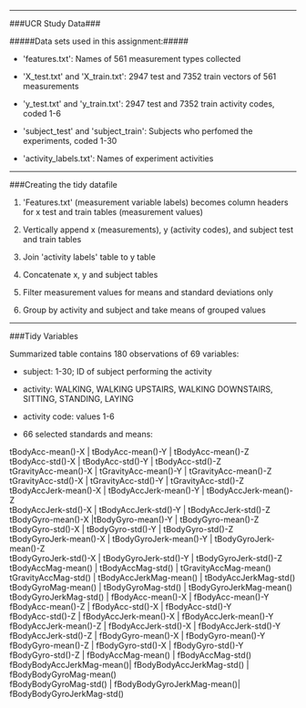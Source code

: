 



***
###UCR Study Data###

#####Data sets used in this assignment:#####

- 'features.txt': Names of 561 measurement types collected

- 'X_test.txt' and 'X_train.txt': 2947 test and 7352 train vectors of 561 measurements

- 'y_test.txt' and 'y_train.txt': 2947 test and 7352 train activity codes, coded 1-6

- 'subject_test' and 'subject_train': Subjects who perfomed the experiments, coded 1-30

- 'activity_labels.txt': Names of experiment activities

***

###Creating the tidy datafile

1. 'Features.txt' (measurement variable labels) becomes column headers for x test and train tables (measurement values)

2. Vertically append x (measurements), y (activity codes), and subject test and train tables

3. Join 'activity labels' table to y table

4. Concatenate x, y and subject tables

5. Filter measurement values for means and standard deviations only

6. Group by activity and subject and take means of grouped values

***

###Tidy Variables

Summarized table contains 180 observations of 69 variables:

-  subject: 1-30; ID of subject performing the activity

-  activity: WALKING, WALKING UPSTAIRS, WALKING DOWNSTAIRS, SITTING, STANDING, LAYING

-  activity code: values 1-6

- 66 selected standards and means:

tBodyAcc-mean()-X    |       tBodyAcc-mean()-Y   |   tBodyAcc-mean()-Z          
tBodyAcc-std()-X       |     tBodyAcc-std()-Y       |    tBodyAcc-std()-Z           
tGravityAcc-mean()-X    |    tGravityAcc-mean()-Y    |    tGravityAcc-mean()-Z       
tGravityAcc-std()-X   |      tGravityAcc-std()-Y     |    tGravityAcc-std()-Z        
tBodyAccJerk-mean()-X   |    tBodyAccJerk-mean()-Y  |     tBodyAccJerk-mean()-Z      
tBodyAccJerk-std()-X     |   tBodyAccJerk-std()-Y     |   tBodyAccJerk-std()-Z       
tBodyGyro-mean()-X  |tBodyGyro-mean()-Y  |     tBodyGyro-mean()-Z         
tBodyGyro-std()-X     |      tBodyGyro-std()-Y      |     tBodyGyro-std()-Z          
tBodyGyroJerk-mean()-X  |    tBodyGyroJerk-mean()-Y    |  tBodyGyroJerk-mean()-Z     
tBodyGyroJerk-std()-X   |    tBodyGyroJerk-std()-Y   |    tBodyGyroJerk-std()-Z      
tBodyAccMag-mean()     |     tBodyAccMag-std()      |     tGravityAccMag-mean()      
tGravityAccMag-std()    |    tBodyAccJerkMag-mean()    |  tBodyAccJerkMag-std()      
tBodyGyroMag-mean()     |    tBodyGyroMag-std()      |    tBodyGyroJerkMag-mean()    
tBodyGyroJerkMag-std()   |   fBodyAcc-mean()-X      |     fBodyAcc-mean()-Y          
fBodyAcc-mean()-Z     |      fBodyAcc-std()-X       |     fBodyAcc-std()-Y           
fBodyAcc-std()-Z      |      fBodyAccJerk-mean()-X   |    fBodyAccJerk-mean()-Y      
fBodyAccJerk-mean()-Z    |   fBodyAccJerk-std()-X   |     fBodyAccJerk-std()-Y       
fBodyAccJerk-std()-Z    |    fBodyGyro-mean()-X     |     fBodyGyro-mean()-Y         
fBodyGyro-mean()-Z       |   fBodyGyro-std()-X     |      fBodyGyro-std()-Y          
fBodyGyro-std()-Z       |    fBodyAccMag-mean()    |      fBodyAccMag-std()          
fBodyBodyAccJerkMag-mean()|  fBodyBodyAccJerkMag-std()  | fBodyBodyGyroMag-mean()    
fBodyBodyGyroMag-std()  |    fBodyBodyGyroJerkMag-mean()| fBodyBodyGyroJerkMag-std()
